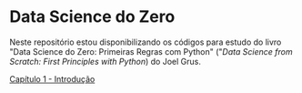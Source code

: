 # Data Science do Zero

Neste repositório estou disponibilizando os códigos para estudo do livro "Data Science do Zero: Primeiras Regras com Python" ("*Data Science from Scratch: First Principles with Python*) do Joel Grus.

[Capítulo 1 - Introdução](/DSfromScratch_cap1.ipynb)

